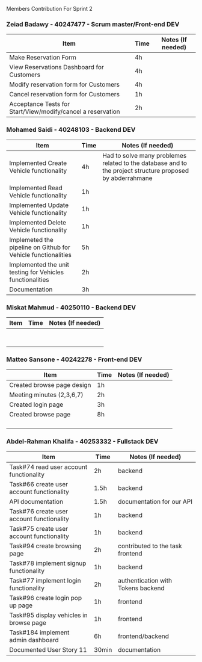 Members Contribution For Sprint 2

### Zeiad Badawy - 40247477 - Scrum master/Front-end DEV
| Item                        | Time      | Notes (If needed)                                               |
|-----------------------------|-----------|-----------------------------------------------------------------|
|   Make Reservation Form    |      4h     |                                                                 |
|   View Reservations Dashboard for Customers     |     4h      |                                                                 |
|   Modify reservation form for Customers                          |    4h       |                                                                 |
|   Cancel reservation form for Customers                         |     1h      |                                                                 |
|           Acceptance Tests for Start/View/modify/cancel a reservation                |      2h     |                                                                 |


### Mohamed Saidi - 40248103 - Backend DEV
| Item                        | Time      | Notes (If needed)                                               |
|-----------------------------|-----------|-----------------------------------------------------------------|
| Implemented Create Vehicle functionality |    4h       |    Had to solve many problemes related to the database and to the project structure proposed by abderrahmane|
| Implemented Read Vehicle functionality   |   1h        |                                                                 |
| Implemented Update Vehicle functionality |   1h        |                                                                 |
| Implemented Delete Vehicle functionality |   1h        |                                                                 |
| Implemeted the pipeline on Github for Vehicle functionalities   |  5h         |                                                                 |
| Implemented the unit testing for Vehicles functionalities                           |   2h        |                                                                 |
| Documentation                            |      3h     |                                                                 |


### Miskat Mahmud - 40250110 - Backend DEV
| Item                        | Time      | Notes (If needed)                                               |
|-----------------------------|-----------|-----------------------------------------------------------------|
|                             |           |                                                                 |
|                             |           |                                                                 |
|                             |           |                                                                 |
|                             |           |                                                                 |
|                             |           |                                                                 |
|                             |           |                                                                 |
|                             |           |                                                                 |
|                             |           |                                                                 |


### Matteo Sansone - 40242278 - Front-end DEV
| Item                        | Time      | Notes (If needed)                                               |
|-----------------------------|-----------|-----------------------------------------------------------------|
| Created browse page design  |    1h     |                                                                 |
| Meeting minutes (2,3,6,7)   |    2h     |                                                                 |
| Created login page          |    3h     |                                                                 |
| Created browse page         |    8h     |                                                                 |
|                             |           |                                                                 |
|                             |           |                                                                 |
|                             |           |                                                                 |
|                             |           |                                                                 |


### Abdel-Rahman Khalifa - 40253332 - Fullstack DEV
| Item                        | Time      | Notes (If needed)                                               |
|-----------------------------|-----------|-----------------------------------------------------------------|
|Task#74 read user account functionality | 2h |           backend                                                      |
| Task#66 create user account functionality | 1.5h |          backend                                                       |
| API documentation  | 1.5h | documentation for our API         |  documentation
| Task#76 create user account functionality |  1h  |                     backend                                            |
| Task#75 create user account functionality |  1h  |                     backend                                           |
| Task#94 create browsing page|  2h  | contributed to the task            frontend                         |
| Task#78 implement signup functionality| 1h |             backend                                                    |
| Task#77 implement login functionality| 2h | authentication with Tokens     backend                                  |
| Task#96 create login pop up page | 1h | frontend                                                          |
| Task#95 display vehicles in browse page | 1h | frontend                                                          |
| Task#184 implement admin dashboard | 6h | frontend/backend                                                          |
| Documented User Story 11 | 30min | documentation   |
